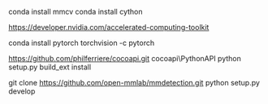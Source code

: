 conda install mmcv
conda install cython

https://developer.nvidia.com/accelerated-computing-toolkit

conda install pytorch torchvision -c pytorch

https://github.com/philferriere/cocoapi.git
cocoapi\PythonAPI
python setup.py build_ext install

git clone https://github.com/open-mmlab/mmdetection.git
python setup.py develop
